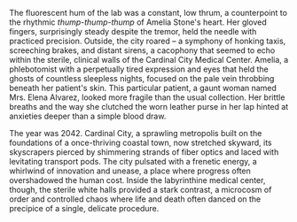 The fluorescent hum of the lab was a constant, low thrum, a counterpoint to the rhythmic *thump-thump-thump* of Amelia Stone's heart.  Her gloved fingers, surprisingly steady despite the tremor, held the needle with practiced precision.  Outside, the city roared – a symphony of honking taxis, screeching brakes, and distant sirens, a cacophony that seemed to echo within the sterile, clinical walls of the Cardinal City Medical Center.  Amelia, a phlebotomist with a perpetually tired expression and eyes that held the ghosts of countless sleepless nights, focused on the pale vein throbbing beneath her patient's skin.  This particular patient, a gaunt woman named Mrs. Elena Alvarez, looked more fragile than the usual collection.  Her brittle breaths and the way she clutched the worn leather purse in her lap hinted at anxieties deeper than a simple blood draw.

The year was 2042.  Cardinal City, a sprawling metropolis built on the foundations of a once-thriving coastal town, now stretched skyward, its skyscrapers pierced by shimmering strands of fiber optics and laced with levitating transport pods.  The city pulsated with a frenetic energy, a whirlwind of innovation and unease, a place where progress often overshadowed the human cost.  Inside the labyrinthine medical center, though, the sterile white halls provided a stark contrast, a microcosm of order and controlled chaos where life and death often danced on the precipice of a single, delicate procedure.

